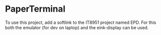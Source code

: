 # PaperTerminal
To use this project, add a softlink to the IT8951 project named EPD.
For this both the emulator (for dev on laptop) and the eink-display can be used.
